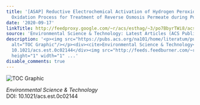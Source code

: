 ```yaml
---
title: '[ASAP] Reductive Electrochemical Activation of Hydrogen Peroxide as an Advanced
  Oxidation Process for Treatment of Reverse Osmosis Permeate during Potable Reuse'
date: '2020-09-17'
linkTitle: http://feedproxy.google.com/~r/acs/esthag/~3/po7BbyrTWi8/acs.est.0c02144
source: 'Environmental Science & Technology: Latest Articles (ACS Publications)'
description: '<p><img src="https://pubs.acs.org/na101/home/literatum/publisher/achs/journals/content/esthag/0/esthag.ahead-of-print/acs.est.0c02144/20200917/images/medium/es0c02144_0005.gif"
  alt="TOC Graphic"/></p><div><cite>Environmental Science & Technology</cite></div><div>DOI:
  10.1021/acs.est.0c02144</div><img src="http://feeds.feedburner.com/~r/acs/esthag/~4/po7BbyrTWi8"
  height="1" width="1" ...'
disable_comments: true
---
```

<p><img src="https://pubs.acs.org/na101/home/literatum/publisher/achs/journals/content/esthag/0/esthag.ahead-of-print/acs.est.0c02144/20200917/images/medium/es0c02144_0005.gif" alt="TOC Graphic"/></p><div><cite>Environmental Science & Technology</cite></div><div>DOI: 10.1021/acs.est.0c02144</div><img src="http://feeds.feedburner.com/~r/acs/esthag/~4/po7BbyrTWi8" height="1" width="1" ...